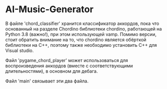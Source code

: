 # AI-Music-Generator

В файле 'chord_classifier' хранится классификатор аккордов, пока что основанный на разделе Chordino библиотеки chordino, работающей на Python 3.8 (важно!), при этом использующей vamp. Помимо версии, стоит обратить внимание на то, что chordino является обёрткой библиотеки на C++, поэтому также необходимо установить C++ для Visual studio.

Файл 'pygame_chord_player' может использоваться для воспроизведения аккордов (вместе с соответствующими длительностями), в основном для дебага.

Файл 'main' связывает эти два файла.
